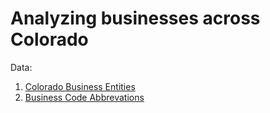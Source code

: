 # Analyzing businesses across Colorado

Data: 

1. [Colorado Business Entities](https://data.colorado.gov/Business/Business-Entities-in-Colorado/4ykn-tg5h)
2. [Business Code Abbrevations](https://www.sos.state.co.us/pubs/business/helpFiles/abbreviations.html)
